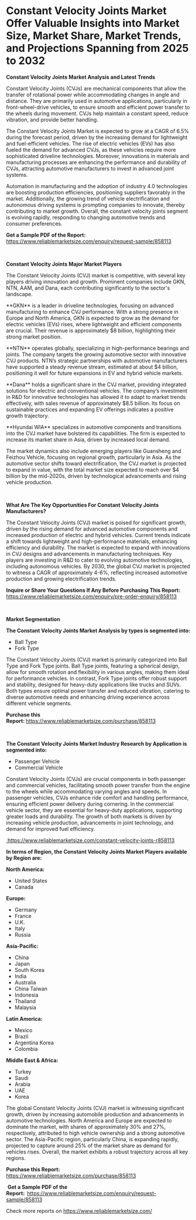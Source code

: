 <p><h1>Constant Velocity Joints Market Offer Valuable Insights into Market Size, Market Share, Market Trends, and Projections Spanning from 2025 to 2032</h1></p><p><strong>Constant Velocity Joints Market Analysis and Latest Trends</strong></p>
<p><p>Constant Velocity Joints (CVJs) are mechanical components that allow the transfer of rotational power while accommodating changes in angle and distance. They are primarily used in automotive applications, particularly in front-wheel-drive vehicles, to ensure smooth and efficient power transfer to the wheels during movement. CVJs help maintain a constant speed, reduce vibration, and provide better handling.</p><p>The Constant Velocity Joints Market is expected to grow at a CAGR of 6.5% during the forecast period, driven by the increasing demand for lightweight and fuel-efficient vehicles. The rise of electric vehicles (EVs) has also fueled the demand for advanced CVJs, as these vehicles require more sophisticated driveline technologies. Moreover, innovations in materials and manufacturing processes are enhancing the performance and durability of CVJs, attracting automotive manufacturers to invest in advanced joint systems.</p><p>Automation in manufacturing and the adoption of industry 4.0 technologies are boosting production efficiencies, positioning suppliers favorably in the market. Additionally, the growing trend of vehicle electrification and autonomous driving systems is prompting companies to innovate, thereby contributing to market growth. Overall, the constant velocity joints segment is evolving rapidly, responding to changing automotive trends and consumer preferences.</p></p>
<p><strong>Get a Sample PDF of the Report:&nbsp;</strong> <a href="https://www.reliablemarketsize.com/enquiry/request-sample/858113?utm_campaign=2186&utm_medium=2&utm_source=Github&utm_content=ia&utm_term=18022025&utm_id=constant-velocity-joints">https://www.reliablemarketsize.com/enquiry/request-sample/858113</a></p>
<p>&nbsp;</p>
<p><strong>Constant Velocity Joints Major Market Players</strong></p>
<p><p>The Constant Velocity Joints (CVJ) market is competitive, with several key players driving innovation and growth. Prominent companies include GKN, NTN, AAM, and Dana, each contributing significantly to the sector's landscape.</p><p>**GKN** is a leader in driveline technologies, focusing on advanced manufacturing to enhance CVJ performance. With a strong presence in Europe and North America, GKN is expected to grow as the demand for electric vehicles (EVs) rises, where lightweight and efficient components are crucial. Their revenue is approximately $8 billion, highlighting their strong market position.</p><p>**NTN** operates globally, specializing in high-performance bearings and joints. The company targets the growing automotive sector with innovative CVJ products. NTN’s strategic partnerships with automotive manufacturers have supported a steady revenue stream, estimated at about $4 billion, positioning it well for future expansions in EV and hybrid vehicle markets.</p><p>**Dana** holds a significant share in the CVJ market, providing integrated solutions for electric and conventional vehicles. The company’s investment in R&D for innovative technologies has allowed it to adapt to market trends effectively, with sales revenue of approximately $8.5 billion. Its focus on sustainable practices and expanding EV offerings indicates a positive growth trajectory.</p><p>**Hyundai WIA** specializes in automotive components and transitions into the CVJ market have bolstered its capabilities. The firm is expected to increase its market share in Asia, driven by increased local demand.</p><p>The market dynamics also include emerging players like Guansheng and Feizhou Vehicle, focusing on regional growth, particularly in Asia. As the automotive sector shifts toward electrification, the CVJ market is projected to expand in value, with the total market size expected to reach over $4 billion by the mid-2020s, driven by technological advancements and rising vehicle production.</p></p>
<p>&nbsp;</p>
<p><strong>What Are The Key Opportunities For Constant Velocity Joints Manufacturers?</strong></p>
<p><p>The Constant Velocity Joints (CVJ) market is poised for significant growth, driven by the rising demand for advanced automotive components and increased production of electric and hybrid vehicles. Current trends indicate a shift towards lightweight and high-performance materials, enhancing efficiency and durability. The market is expected to expand with innovations in CVJ designs and advancements in manufacturing techniques. Key players are investing in R&D to cater to evolving automotive technologies, including autonomous vehicles. By 2030, the global CVJ market is projected to witness a CAGR of approximately 4-6%, reflecting increased automotive production and growing electrification trends.</p></p>
<p><strong>Inquire or Share Your Questions If Any Before Purchasing This Report:</strong> <a href="https://www.reliablemarketsize.com/enquiry/pre-order-enquiry/858113?utm_campaign=2186&utm_medium=2&utm_source=Github&utm_content=ia&utm_term=18022025&utm_id=constant-velocity-joints">https://www.reliablemarketsize.com/enquiry/pre-order-enquiry/858113</a></p>
<p>&nbsp;</p>
<p><strong>Market Segmentation</strong></p>
<p><strong>The Constant Velocity Joints Market Analysis by types is segmented into:</strong></p>
<p><ul><li>Ball Type</li><li>Fork Type</li></ul></p>
<p><p>The Constant Velocity Joints (CVJ) market is primarily categorized into Ball Type and Fork Type joints. Ball Type joints, featuring a spherical design, allow for smooth rotation and flexibility in various angles, making them ideal for performance vehicles. In contrast, Fork Type joints offer robust support and stability, designed for heavy-duty applications like trucks and SUVs. Both types ensure optimal power transfer and reduced vibration, catering to diverse automotive needs and enhancing driving experience across different vehicle segments.</p></p>
<p><strong>Purchase this Report:&nbsp;</strong><a href="https://www.reliablemarketsize.com/purchase/858113?utm_campaign=2186&utm_medium=2&utm_source=Github&utm_content=ia&utm_term=18022025&utm_id=constant-velocity-joints">https://www.reliablemarketsize.com/purchase/858113</a></p>
<p>&nbsp;</p>
<p><strong>The Constant Velocity Joints Market Industry Research by Application is segmented into:</strong></p>
<p><ul><li>Passenger Vehicle</li><li>Commercial Vehicle</li></ul></p>
<p><p>Constant Velocity Joints (CVJs) are crucial components in both passenger and commercial vehicles, facilitating smooth power transfer from the engine to the wheels while accommodating varying angles and speeds. In passenger vehicles, CVJs enhance ride comfort and handling performance, ensuring efficient power delivery during cornering. In the commercial vehicle sector, they are essential for heavy-duty applications, supporting greater loads and durability. The growth of both markets is driven by increasing vehicle production, advancements in joint technology, and demand for improved fuel efficiency.</p></p>
<p><a href="https://www.reliablemarketsize.com/constant-velocity-joints-r858113?utm_campaign=2186&utm_medium=2&utm_source=Github&utm_content=ia&utm_term=18022025&utm_id=constant-velocity-joints">&nbsp;https://www.reliablemarketsize.com/constant-velocity-joints-r858113</a></p>
<p><strong>In terms of Region, the Constant Velocity Joints Market Players available by Region are:</strong></p>
<p>
    <p> <strong> North America: </strong>
        <ul>
            <li>United States</li>
            <li>Canada</li>
        </ul>
        </p> 
    <p> <strong> Europe: </strong>
        <ul>
            <li>Germany</li>
            <li>France</li>
            <li>U.K.</li>
            <li>Italy</li>
            <li>Russia</li>
        </ul>
        </p> 
    <p> <strong> Asia-Pacific: </strong>
        <ul>
            <li>China</li>
            <li>Japan</li>
            <li>South Korea</li>
            <li>India</li>
            <li>Australia</li>
            <li>China Taiwan</li>
            <li>Indonesia</li>
            <li>Thailand</li>
            <li>Malaysia</li>
        </ul>
        </p> 
    <p> <strong> Latin America: </strong>
        <ul>
            <li>Mexico</li>
            <li>Brazil</li>
            <li>Argentina Korea</li>
            <li>Colombia</li>
        </ul>
        </p> 
    <p> <strong> Middle East & Africa: </strong>
        <ul>
            <li>Turkey</li>
            <li>Saudi</li>
            <li>Arabia</li>
            <li>UAE</li>
            <li>Korea</li>
        </ul>
    </p>
    </p>
<p><p>The global Constant Velocity Joints (CVJ) market is witnessing significant growth, driven by increasing automobile production and advancements in automotive technologies. North America and Europe are expected to dominate the market, with shares of approximately 30% and 27%, respectively, attributed to high vehicle ownership and a strong automotive sector. The Asia-Pacific region, particularly China, is expanding rapidly, projected to capture around 25% of the market share as demand for vehicles rises. Overall, the market exhibits a robust trajectory across all key regions.</p></p>
<p><strong>Purchase this Report: </strong><a href="https://www.reliablemarketsize.com/purchase/858113?utm_campaign=2186&utm_medium=2&utm_source=Github&utm_content=ia&utm_term=18022025&utm_id=constant-velocity-joints">https://www.reliablemarketsize.com/purchase/858113</a></p>
<p>&nbsp;<strong>Get a Sample PDF of the Report:&nbsp;&nbsp;</strong><a href="https://www.reliablemarketsize.com/enquiry/request-sample/858113?utm_campaign=2186&utm_medium=2&utm_source=Github&utm_content=ia&utm_term=18022025&utm_id=constant-velocity-joints">https://www.reliablemarketsize.com/enquiry/request-sample/858113</a></p>
<p><strong></strong></p>
<p>Check more reports on <a href="https://www.reliablemarketsize.com/?utm_campaign=2186&utm_medium=2&utm_source=Github&utm_content=ia&utm_term=18022025&utm_id=constant-velocity-joints">https://www.reliablemarketsize.com/</a></p>